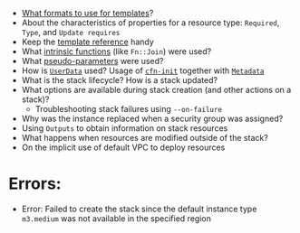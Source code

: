 - [What formats to use for templates](https://docs.aws.amazon.com/AWSCloudFormation/latest/UserGuide/template-formats.html)?
- About the characteristics of properties for a resource type: `Required`, `Type`, and `Update requires`
- Keep the [template reference](https://docs.aws.amazon.com/AWSCloudFormation/latest/UserGuide/template-reference.html) handy
- What [intrinsic functions](https://docs.aws.amazon.com/AWSCloudFormation/latest/UserGuide/intrinsic-function-reference.html) (like `Fn::Join`) were used?
- What [pseudo-parameters](https://docs.aws.amazon.com/AWSCloudFormation/latest/UserGuide/pseudo-parameter-reference.html) were used?
- How is [`UserData`](https://docs.aws.amazon.com/AWSCloudFormation/latest/UserGuide/aws-properties-ec2-instance.html#cfn-ec2-instance-userdata) used? Usage of [`cfn-init`](https://docs.aws.amazon.com/AWSCloudFormation/latest/UserGuide/cfn-init.html) together with [`Metadata`](https://docs.aws.amazon.com/AWSCloudFormation/latest/UserGuide/metadata-section-structure.html)
- What is the stack lifecycle? How is a stack updated?
- What options are available during stack creation (and other actions on a stack)?
    - Troubleshooting stack failures using `--on-failure`
- Why was the instance replaced when a security group was assigned?
- Using `Outputs` to obtain information on stack resources
- What happens when resources are modified outside of the stack?
- On the implicit use of default VPC to deploy resources

Errors:
====

- Error: Failed to create the stack since the default instance type `m3.medium` was not available in the specified region